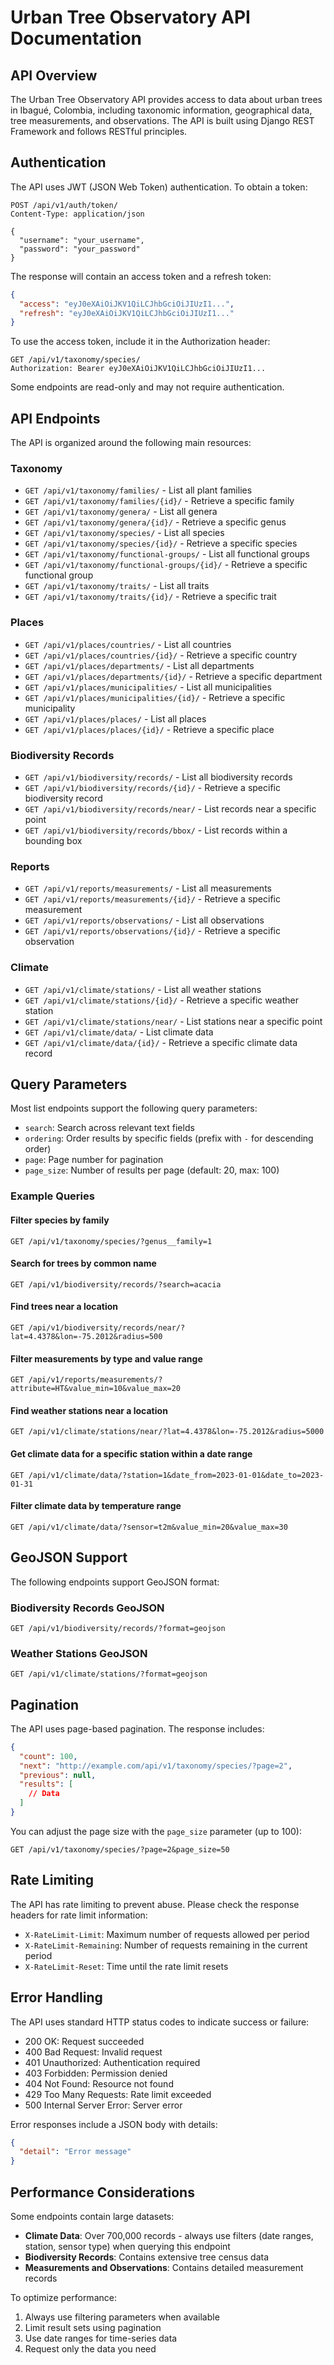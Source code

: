 # Urban Tree Observatory API Documentation

## API Overview

The Urban Tree Observatory API provides access to data about urban trees in Ibagué, Colombia, including taxonomic information, geographical data, tree measurements, and observations. The API is built using Django REST Framework and follows RESTful principles.

## Authentication

The API uses JWT (JSON Web Token) authentication. To obtain a token:

```http
POST /api/v1/auth/token/
Content-Type: application/json

{
  "username": "your_username",
  "password": "your_password"
}
```

The response will contain an access token and a refresh token:

```json
{
  "access": "eyJ0eXAiOiJKV1QiLCJhbGciOiJIUzI1...",
  "refresh": "eyJ0eXAiOiJKV1QiLCJhbGciOiJIUzI1..."
}
```

To use the access token, include it in the Authorization header:

```http
GET /api/v1/taxonomy/species/
Authorization: Bearer eyJ0eXAiOiJKV1QiLCJhbGciOiJIUzI1...
```

Some endpoints are read-only and may not require authentication.

## API Endpoints

The API is organized around the following main resources:

### Taxonomy

- `GET /api/v1/taxonomy/families/` - List all plant families
- `GET /api/v1/taxonomy/families/{id}/` - Retrieve a specific family
- `GET /api/v1/taxonomy/genera/` - List all genera
- `GET /api/v1/taxonomy/genera/{id}/` - Retrieve a specific genus
- `GET /api/v1/taxonomy/species/` - List all species
- `GET /api/v1/taxonomy/species/{id}/` - Retrieve a specific species
- `GET /api/v1/taxonomy/functional-groups/` - List all functional groups
- `GET /api/v1/taxonomy/functional-groups/{id}/` - Retrieve a specific functional group
- `GET /api/v1/taxonomy/traits/` - List all traits
- `GET /api/v1/taxonomy/traits/{id}/` - Retrieve a specific trait

### Places

- `GET /api/v1/places/countries/` - List all countries
- `GET /api/v1/places/countries/{id}/` - Retrieve a specific country
- `GET /api/v1/places/departments/` - List all departments
- `GET /api/v1/places/departments/{id}/` - Retrieve a specific department
- `GET /api/v1/places/municipalities/` - List all municipalities
- `GET /api/v1/places/municipalities/{id}/` - Retrieve a specific municipality
- `GET /api/v1/places/places/` - List all places
- `GET /api/v1/places/places/{id}/` - Retrieve a specific place

### Biodiversity Records

- `GET /api/v1/biodiversity/records/` - List all biodiversity records
- `GET /api/v1/biodiversity/records/{id}/` - Retrieve a specific biodiversity record
- `GET /api/v1/biodiversity/records/near/` - List records near a specific point
- `GET /api/v1/biodiversity/records/bbox/` - List records within a bounding box

### Reports

- `GET /api/v1/reports/measurements/` - List all measurements
- `GET /api/v1/reports/measurements/{id}/` - Retrieve a specific measurement
- `GET /api/v1/reports/observations/` - List all observations
- `GET /api/v1/reports/observations/{id}/` - Retrieve a specific observation

### Climate

- `GET /api/v1/climate/stations/` - List all weather stations
- `GET /api/v1/climate/stations/{id}/` - Retrieve a specific weather station
- `GET /api/v1/climate/stations/near/` - List stations near a specific point
- `GET /api/v1/climate/data/` - List climate data
- `GET /api/v1/climate/data/{id}/` - Retrieve a specific climate data record

## Query Parameters

Most list endpoints support the following query parameters:

- `search`: Search across relevant text fields
- `ordering`: Order results by specific fields (prefix with `-` for descending order)
- `page`: Page number for pagination
- `page_size`: Number of results per page (default: 20, max: 100)

### Example Queries

#### Filter species by family

```http
GET /api/v1/taxonomy/species/?genus__family=1
```

#### Search for trees by common name

```http
GET /api/v1/biodiversity/records/?search=acacia
```

#### Find trees near a location

```http
GET /api/v1/biodiversity/records/near/?lat=4.4378&lon=-75.2012&radius=500
```

#### Filter measurements by type and value range

```http
GET /api/v1/reports/measurements/?attribute=HT&value_min=10&value_max=20
```

#### Find weather stations near a location

```http
GET /api/v1/climate/stations/near/?lat=4.4378&lon=-75.2012&radius=5000
```

#### Get climate data for a specific station within a date range

```http
GET /api/v1/climate/data/?station=1&date_from=2023-01-01&date_to=2023-01-31
```

#### Filter climate data by temperature range

```http
GET /api/v1/climate/data/?sensor=t2m&value_min=20&value_max=30
```

## GeoJSON Support

The following endpoints support GeoJSON format:

### Biodiversity Records GeoJSON

```http
GET /api/v1/biodiversity/records/?format=geojson
```

### Weather Stations GeoJSON

```http
GET /api/v1/climate/stations/?format=geojson
```

## Pagination

The API uses page-based pagination. The response includes:

```json
{
  "count": 100,
  "next": "http://example.com/api/v1/taxonomy/species/?page=2",
  "previous": null,
  "results": [
    // Data
  ]
}
```

You can adjust the page size with the `page_size` parameter (up to 100):

```http
GET /api/v1/taxonomy/species/?page=2&page_size=50
```

## Rate Limiting

The API has rate limiting to prevent abuse. Please check the response headers for rate limit information:

- `X-RateLimit-Limit`: Maximum number of requests allowed per period
- `X-RateLimit-Remaining`: Number of requests remaining in the current period
- `X-RateLimit-Reset`: Time until the rate limit resets

## Error Handling

The API uses standard HTTP status codes to indicate success or failure:

- 200 OK: Request succeeded
- 400 Bad Request: Invalid request
- 401 Unauthorized: Authentication required
- 403 Forbidden: Permission denied
- 404 Not Found: Resource not found
- 429 Too Many Requests: Rate limit exceeded
- 500 Internal Server Error: Server error

Error responses include a JSON body with details:

```json
{
  "detail": "Error message"
}
```

## Performance Considerations

Some endpoints contain large datasets:

- **Climate Data**: Over 700,000 records - always use filters (date ranges, station, sensor type) when querying this endpoint
- **Biodiversity Records**: Contains extensive tree census data
- **Measurements and Observations**: Contains detailed measurement records

To optimize performance:

1. Always use filtering parameters when available
2. Limit result sets using pagination
3. Use date ranges for time-series data
4. Request only the data you need
